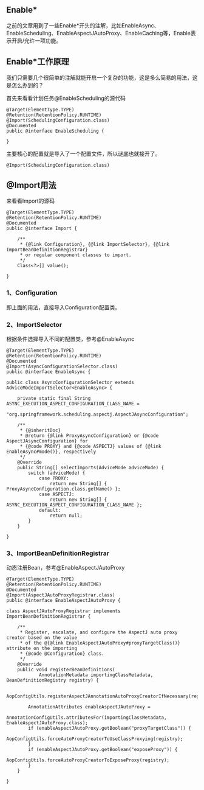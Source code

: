 ## Enable*

之前的文章用到了一些Enable*开头的注解，比如EnableAsync、EnableScheduling、EnableAspectJAutoProxy、EnableCaching等，Enable表示开启/允许一项功能。

## Enable*工作原理

我们只需要几个很简单的注解就能开启一个复杂的功能，这是多么简易的用法，这是怎么办到的？

首先来看看计划任务@EnableScheduling的源代码


```
@Target(ElementType.TYPE)
@Retention(RetentionPolicy.RUNTIME)
@Import(SchedulingConfiguration.class)
@Documented
public @interface EnableScheduling {

}
```

主要核心的配置就是导入了一个配置文件，所以谜底也就接开了。

`@Import(SchedulingConfiguration.class)`

## @Import用法

来看看Import的源码

```
@Target(ElementType.TYPE)
@Retention(RetentionPolicy.RUNTIME)
@Documented
public @interface Import {

	/**
	 * {@link Configuration}, {@link ImportSelector}, {@link ImportBeanDefinitionRegistrar}
	 * or regular component classes to import.
	 */
	Class<?>[] value();

}
```

### 1、Configuration

即上面的用法，直接导入Configuration配置类。

### 2、ImportSelector

根据条件选择导入不同的配置类，参考@EnableAsync

```
@Target(ElementType.TYPE)
@Retention(RetentionPolicy.RUNTIME)
@Documented
@Import(AsyncConfigurationSelector.class)
public @interface EnableAsync {
```

```
public class AsyncConfigurationSelector extends AdviceModeImportSelector<EnableAsync> {

	private static final String ASYNC_EXECUTION_ASPECT_CONFIGURATION_CLASS_NAME =
			"org.springframework.scheduling.aspectj.AspectJAsyncConfiguration";

	/**
	 * {@inheritDoc}
	 * @return {@link ProxyAsyncConfiguration} or {@code AspectJAsyncConfiguration} for
	 * {@code PROXY} and {@code ASPECTJ} values of {@link EnableAsync#mode()}, respectively
	 */
	@Override
	public String[] selectImports(AdviceMode adviceMode) {
		switch (adviceMode) {
			case PROXY:
				return new String[] { ProxyAsyncConfiguration.class.getName() };
			case ASPECTJ:
				return new String[] { ASYNC_EXECUTION_ASPECT_CONFIGURATION_CLASS_NAME };
			default:
				return null;
		}
	}

}
```

### 3、ImportBeanDefinitionRegistrar

动态注册Bean，参考@EnableAspectJAutoProxy

```
@Target(ElementType.TYPE)
@Retention(RetentionPolicy.RUNTIME)
@Documented
@Import(AspectJAutoProxyRegistrar.class)
public @interface EnableAspectJAutoProxy {
```

```
class AspectJAutoProxyRegistrar implements ImportBeanDefinitionRegistrar {

	/**
	 * Register, escalate, and configure the AspectJ auto proxy creator based on the value
	 * of the @{@link EnableAspectJAutoProxy#proxyTargetClass()} attribute on the importing
	 * {@code @Configuration} class.
	 */
	@Override
	public void registerBeanDefinitions(
			AnnotationMetadata importingClassMetadata, BeanDefinitionRegistry registry) {

		AopConfigUtils.registerAspectJAnnotationAutoProxyCreatorIfNecessary(registry);

		AnnotationAttributes enableAspectJAutoProxy =
				AnnotationConfigUtils.attributesFor(importingClassMetadata, EnableAspectJAutoProxy.class);
		if (enableAspectJAutoProxy.getBoolean("proxyTargetClass")) {
			AopConfigUtils.forceAutoProxyCreatorToUseClassProxying(registry);
		}
		if (enableAspectJAutoProxy.getBoolean("exposeProxy")) {
			AopConfigUtils.forceAutoProxyCreatorToExposeProxy(registry);
		}
	}

}
```

